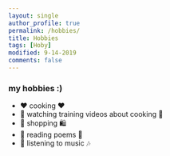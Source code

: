 ```yaml
---
layout: single
author_profile: true
permalink: /hobbies/
title: Hobbies
tags: [Hoby]
modified: 9-14-2019
comments: false
---
```



### my hobbies :)
* ♥ cooking ♥
* 🍳 watching training videos about cooking 🥣
* 🛒 shopping 🛍
* 📖 reading poems 📖
* 🎵 listening to music 🎶

